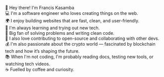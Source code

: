 👋 Hey there! I'm Francis Kasamba <br>
💻 I'm a software engineer who loves creating things on the web. <br>
🌍 I enjoy building websites that are fast, clean, and user-friendly. <br>
🚀 I'm always learning and trying out new tech. <br>
🧠 Big fan of solving problems and writing clean code. <br>
🤝 I also love contributing to open-source and collaborating with other devs. <br>
💰 I'm also passionate about the crypto world — fascinated by blockchain tech and how it’s shaping the future. <br>
📚 When I'm not coding, I'm probably reading docs, testing new tools, or watching tech videos. <br>
☕ Fuelled by coffee and curiosity. <br>




<!-- Proudly created with GPRM ( https://gprm.itsvg.in ) -->
